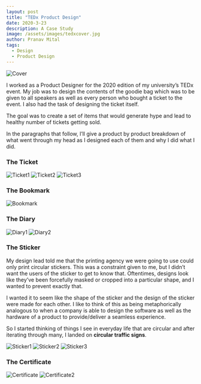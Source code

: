```yaml
---
layout: post
title: "TEDx Product Design"
date: 2020-3-23
description: A Case Study
image: /assets/images/tedxcover.jpg
author: Pranav Mital
tags: 
  - Design
  - Product Design
---
```

![Cover](/assets/images/tedxcover.jpg)

I worked as a Product Designer for the 2020 edition of my university’s TEDx event. My job was to design the contents of the goodie bag which was to be given to all speakers as well as every person who bought a ticket to the event. I also had the task of designing the ticket itself.   

The goal was to create a set of items that would generate hype and lead to healthy number of tickets getting sold.

In the paragraphs that follow, I’ll give a product by product breakdown of what went through my head as I designed each of them and why I did what I did.  

### The Ticket 
![Ticket1](/assets/images/tedx1.jpg)
![Ticket2](/assets/images/tedx2.jpg)
![Ticket3](/assets/images/tedx3.jpg)

### The Bookmark
![Bookmark](/assets/images/tedx4.jpg)

### The Diary
![Diary1](/assets/images/tedx5.jpg)
![Diary2](/assets/images/tedx6.jpg)

### The Sticker
My design lead told me that the printing agency we were going to use could only print circular stickers. This was a constraint given to me, but I didn’t want the users of the sticker to get to know that. Oftentimes, designs look like they’ve been forcefully masked or cropped into a particular shape, and I wanted to prevent exactly that. 

I wanted it to seem like the shape of the sticker and the design of the sticker were made for each other. I like to think of this as being metaphorically analogous to when a company is able to design the software as well as the hardware of a product to provide/deliver a seamless experience. 

So I started thinking of things I see in everyday life that are circular and after iterating through many, I landed on **circular traffic signs**.  

![Sticker1](/assets/images/tedx7.jpg)
![Sticker2](/assets/images/tedx8.jpg)
![Sticker3](/assets/images/tedx9.jpg)

### The Certificate
![Certificate](/assets/images/tedx10.jpg)
![Certificate2](/assets/images/tedx11.jpg)
